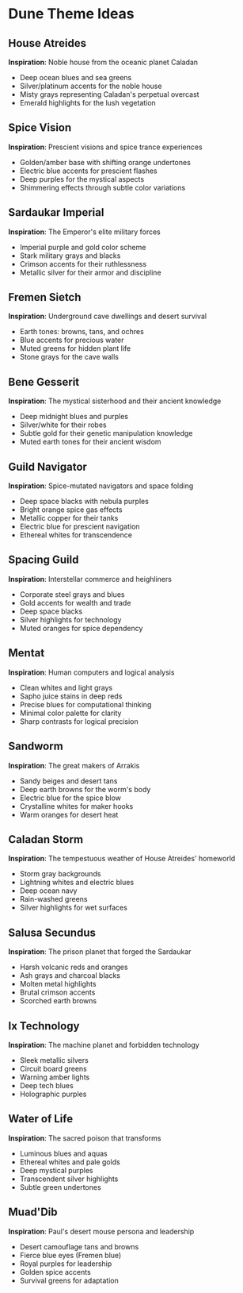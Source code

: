 # Dune Theme Ideas

## House Atreides
**Inspiration**: Noble house from the oceanic planet Caladan
- Deep ocean blues and sea greens
- Silver/platinum accents for the noble house
- Misty grays representing Caladan's perpetual overcast
- Emerald highlights for the lush vegetation

## Spice Vision
**Inspiration**: Prescient visions and spice trance experiences
- Golden/amber base with shifting orange undertones
- Electric blue accents for prescient flashes
- Deep purples for the mystical aspects
- Shimmering effects through subtle color variations

## Sardaukar Imperial
**Inspiration**: The Emperor's elite military forces
- Imperial purple and gold color scheme
- Stark military grays and blacks
- Crimson accents for their ruthlessness
- Metallic silver for their armor and discipline

## Fremen Sietch
**Inspiration**: Underground cave dwellings and desert survival
- Earth tones: browns, tans, and ochres
- Blue accents for precious water
- Muted greens for hidden plant life
- Stone grays for the cave walls

## Bene Gesserit
**Inspiration**: The mystical sisterhood and their ancient knowledge
- Deep midnight blues and purples
- Silver/white for their robes
- Subtle gold for their genetic manipulation knowledge
- Muted earth tones for their ancient wisdom

## Guild Navigator
**Inspiration**: Spice-mutated navigators and space folding
- Deep space blacks with nebula purples
- Bright orange spice gas effects
- Metallic copper for their tanks
- Electric blue for prescient navigation
- Ethereal whites for transcendence

## Spacing Guild
**Inspiration**: Interstellar commerce and heighliners
- Corporate steel grays and blues
- Gold accents for wealth and trade
- Deep space blacks
- Silver highlights for technology
- Muted oranges for spice dependency

## Mentat
**Inspiration**: Human computers and logical analysis
- Clean whites and light grays
- Sapho juice stains in deep reds
- Precise blues for computational thinking
- Minimal color palette for clarity
- Sharp contrasts for logical precision

## Sandworm
**Inspiration**: The great makers of Arrakis
- Sandy beiges and desert tans
- Deep earth browns for the worm's body
- Electric blue for the spice blow
- Crystalline whites for maker hooks
- Warm oranges for desert heat

## Caladan Storm
**Inspiration**: The tempestuous weather of House Atreides' homeworld
- Storm gray backgrounds
- Lightning whites and electric blues
- Deep ocean navy
- Rain-washed greens
- Silver highlights for wet surfaces

## Salusa Secundus
**Inspiration**: The prison planet that forged the Sardaukar
- Harsh volcanic reds and oranges
- Ash grays and charcoal blacks
- Molten metal highlights
- Brutal crimson accents
- Scorched earth browns

## Ix Technology
**Inspiration**: The machine planet and forbidden technology
- Sleek metallic silvers
- Circuit board greens
- Warning amber lights
- Deep tech blues
- Holographic purples

## Water of Life
**Inspiration**: The sacred poison that transforms
- Luminous blues and aquas
- Ethereal whites and pale golds
- Deep mystical purples
- Transcendent silver highlights
- Subtle green undertones

## Muad'Dib
**Inspiration**: Paul's desert mouse persona and leadership
- Desert camouflage tans and browns
- Fierce blue eyes (Fremen blue)
- Royal purples for leadership
- Golden spice accents
- Survival greens for adaptation